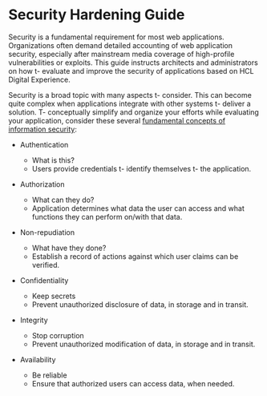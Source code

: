# Security Hardening Guide

Security is a fundamental requirement for most web applications. Organizations often demand detailed accounting of web application security, especially after mainstream media coverage of high-profile vulnerabilities or exploits. This guide instructs architects and administrators on how t- evaluate and improve the security of applications based on HCL Digital Experience.

Security is a broad topic with many aspects t- consider. This can become quite complex when applications integrate with other systems t- deliver a solution. T- conceptually simplify and organize your efforts while evaluating your application, consider these several [fundamental concepts of information security](https://www.cisa.gov/sites/default/files/publications/infosecuritybasics.pdf):

- Authentication

    - What is this?
    - Users provide credentials t- identify themselves t- the application.

- Authorization

    - What can they do?
    - Application determines what data the user can access and what functions they can perform on/with that data.

- Non-repudiation

    - What have they done?
    - Establish a record of actions against which user claims can be verified.

- Confidentiality

    - Keep secrets
    - Prevent unauthorized disclosure of data, in storage and in transit.

- Integrity

    - Stop corruption
    - Prevent unauthorized modification of data, in storage and in transit.

- Availability

    - Be reliable
    - Ensure that authorized users can access data, when needed.
